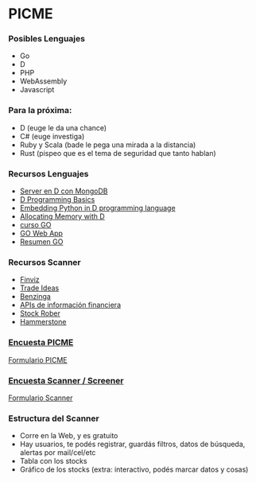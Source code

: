 # PICME

### Posibles Lenguajes
- Go
- D 
- PHP
- WebAssembly
- Javascript

### Para la próxima:
- D (euge le da una chance)
- C# (euge investiga)
- Ruby y Scala (bade le pega una mirada a la distancia)
- Rust (pispeo que es el tema de seguridad que tanto hablan)

### Recursos Lenguajes
- [Server en D con MongoDB](https://d.readthedocs.io/en/latest/examples.html#web-application)
- [D Programming Basics](https://www.youtube.com/watch?v=rwZFTnf9bDU)
- [Embedding Python in D programming language](https://www.youtube.com/watch?v=v2oM5Wli2Bw)
- [Allocating Memory with D](https://www.youtube.com/watch?v=_PB6Hdi4R7M)
- [curso GO](https://www.youtube.com/watch?v=G3PvTWRIhZA&list=PLQVvvaa0QuDeF3hP0wQoSxpkqgRcgxMqXScanner)
- [GO Web App](https://golang.org/doc/articles/wiki/)
- [Resumen GO](https://golangbot.com/learn-golang-series/)

### Recursos Scanner
- [Finviz](https://finviz.com/)
- [Trade Ideas](https://www.trade-ideas.com/products/)
- [Benzinga](https://pro.benzinga.com/screener/)
- [APIs de información financiera](https://towardsdatascience.com/best-5-free-stock-market-apis-in-2019-ad91dddec984)
- [Stock Rober](https://www.stockrover.com/plans/)
- [Hammerstone](https://www.hammerstonemarkets.com/)

### [Encuesta PICME](https://docs.google.com/forms/d/17f9voyBNncbG_35r3f-m2RkBAduS2ZRfFol630MFhDY/edit?ts=5f0394be)
[Formulario PICME](https://forms.gle/FwJPuzNHHgCMuV5p8)

### [Encuesta Scanner / Screener](https://docs.google.com/forms/d/1dox4yqVDsdFaTCt_beUm6hk9xl0pVeIvzqzqci-aWPc/edit?ts=5f03971e)
[Formulario Scanner](https://forms.gle/SMdYpjBgeRpHPagV9)

### Estructura del Scanner
- Corre en la Web, y es gratuito
- Hay usuarios, te podés registrar, guardás filtros, datos de búsqueda, alertas por mail/cel/etc
- Tabla con los stocks
- Gráfico de los stocks (extra: interactivo, podés marcar datos y cosas)

